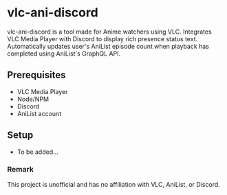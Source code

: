 # vlc-ani-discord

vlc-ani-discord is a tool made for Anime watchers using VLC. Integrates VLC Media Player with Discord to display rich presence status text. Automatically updates user's AniList episode count when playback has completed using AniList's GraphQL API.

## Prerequisites 
- VLC Media Player
- Node/NPM
- Discord
- AniList account

## Setup
- To be added...

### Remark
This project is unofficial and has no affiliation with VLC, AniList, or Discord.
